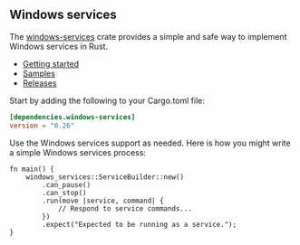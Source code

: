## Windows services

The [windows-services](https://crates.io/crates/windows-services) crate provides a simple and safe way to implement Windows services in Rust.

* [Getting started](https://kennykerr.ca/rust-getting-started/)
* [Samples](https://github.com/microsoft/windows-rs/tree/master/crates/samples)
* [Releases](https://github.com/microsoft/windows-rs/releases)

Start by adding the following to your Cargo.toml file:

```toml
[dependencies.windows-services]
version = "0.26"
```

Use the Windows services support as needed. Here is how you might write a simple Windows services process:

```rust,no_run
fn main() {
    windows_services::ServiceBuilder::new()
        .can_pause()
        .can_stop()
        .run(move |service, command| {
            // Respond to service commands...
        })
        .expect("Expected to be running as a service.");
}
```
